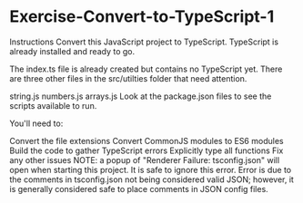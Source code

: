 # Exercise-Convert-to-TypeScript-1

Instructions
Convert this JavaScript project to TypeScript. TypeScript is already installed and ready to go.

The index.ts file is already created but contains no TypeScript yet. There are three other files in the src/utilties folder that need attention.

string.js
numbers.js
arrays.js
Look at the package.json files to see the scripts available to run.

You'll need to:

Convert the file extensions
Convert CommonJS modules to ES6 modules
Build the code to gather TypeScript errors
Explicitly type all functions
Fix any other issues
NOTE: a popup of "Renderer Failure: tsconfig.json" will open when starting this project. It is safe to ignore this error. Error is due to the comments in tsconfig.json not being considered valid JSON; however, it is generally considered safe to place comments in JSON config files.